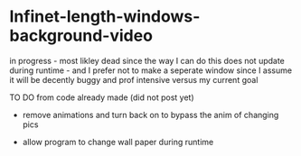# Infinet-length-windows-background-video
in progress - most likley dead since the way I can do this does not update during runtime - and I prefer not to make a seperate window since I assume it will be decently buggy and prof intensive versus my current goal


TO DO from code already made (did not post yet)

- remove animations and turn back on to bypass the anim of changing pics

- allow program to change wall paper during runtime


